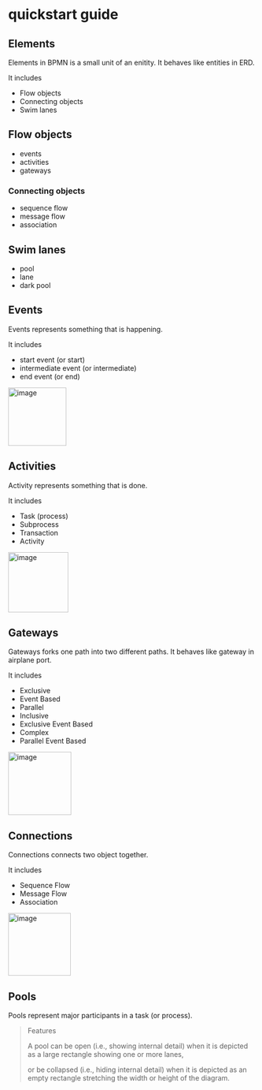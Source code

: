 # quickstart guide
## Elements
Elements in BPMN is a small unit of an enitity. It behaves like entities in ERD.

It includes 

+ Flow objects
+ Connecting objects
+ Swim lanes
  
## Flow objects
+ events
+ activities
+ gateways

### Connecting objects
+ sequence flow
+ message flow
+ association

## Swim lanes
+ pool
+ lane
+ dark pool

## Events
Events represents something that is happening.

It includes

+ start event (or start)
+ intermediate event (or intermediate)
+ end event (or end)

<img width="118" alt="image" src="https://github.com/user-attachments/assets/584f639a-fe0d-4e84-abc5-f3fbe60b21f8" />

## Activities
Activity represents something that is done.

It includes

+ Task (process)
+ Subprocess
+ Transaction
+ Activity

<img width="122" alt="image" src="https://github.com/user-attachments/assets/062c2251-c4d8-4081-8380-7a311489f678" />

## Gateways
Gateways forks one path into two different paths. It behaves like gateway in airplane port.

It includes

+ Exclusive
+ Event Based
+ Parallel
+ Inclusive
+ Exclusive Event Based
+ Complex
+ Parallel Event Based

<img width="128" alt="image" src="https://github.com/user-attachments/assets/5cf232f6-70e3-4db5-8e40-72480f493369" />

## Connections
Connections connects two object together.

It includes

+ Sequence Flow
+ Message Flow
+ Association

<img width="127" alt="image" src="https://github.com/user-attachments/assets/e5f2f8de-91cc-4994-a494-a77b284c8fff" />

## Pools
Pools represent major participants in a task (or process).

> Features
> 
> A pool can be open (i.e., showing internal detail) when it is depicted as a large rectangle showing one or more lanes,
>
> or be collapsed (i.e., hiding internal detail) when it is depicted as an empty rectangle stretching the width or height of the diagram.
